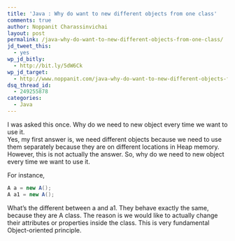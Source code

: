 ```yaml
---
title: 'Java : Why do want to new different objects from one class'
comments: true
author: Noppanit Charassinvichai
layout: post
permalink: /java-why-do-want-to-new-different-objects-from-one-class/
jd_tweet_this:
  - yes
wp_jd_bitly:
  - http://bit.ly/5dW6Ck
wp_jd_target:
  - http://www.noppanit.com/java-why-do-want-to-new-different-objects-from-one-class/
dsq_thread_id:
  - 249255878
categories:
  - Java
---
```

I was asked this once. Why do we need to new object every time we want to use it.  
Yes, my first answer is, we need different objects because we need to use them separately because they are on different locations in Heap memory. However, this is not actually the answer. So, why do we need to new object every time we want to use it. 

For instance,

``` java
A a = new A();
A a1 = new A();
```

What&#8217;s the different between a and a1. They behave exactly the same, because they are A class. The reason is we would like to actually change their attributes or properties inside the class. This is very fundamental Object-oriented principle.
